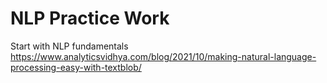 # NLP Practice Work

Start with NLP fundamentals
https://www.analyticsvidhya.com/blog/2021/10/making-natural-language-processing-easy-with-textblob/
